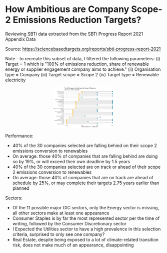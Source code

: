 # How Ambitious are Company Scope-2 Emissions Reduction Targets?

Reviewing SBTi data extracted from the SBTi Progress Report 2021 Appendix Data

Source: https://sciencebasedtargets.org/reports/sbti-progress-report-2021

Note - to recreate this subset of data, I filtered the following parameters: (i) Target = 1 which is "100% of emissions reduction, share of renewable energy or supplier engagement company aims to achieve." (ii) Organisation type = Company (iii) Target scope = Scope 2 (iv) Target type = Renewable electricity

<p align="middle">
  <img src="Rplot.png" width="200" />
</p>


Performance:
- 40% of the 30 companies selected are falling behind on their scope 2 emissions conversion to renewables
- On average: those 40% of companies that are falling behind are doing so by 19%, or will exceed their own deadline by 1.5 years 
- 40% of the 30 companies selected are on track or ahead of their scope 2 emissions conversion to renewables
- On average: those 40% of companies that are on track are ahead of schedule by 25%, or may complete their targets 2.75 years earlier than planned

Sectors:
- Of the 11 possible major GIC sectors, only the Energy sector is missing, all other sectors make at least one appearance
- Consumer Staples is by far the most represented sector per the time of writing, followed by the Consumer Discretionary sector
- I Expected the Utilities sector to have a high prevalence in this selection criteria, surprised to only see one company?
- Real Estate, despite being exposed to a lot of climate-related transition risk, does not make much of an appearance, disappointing
